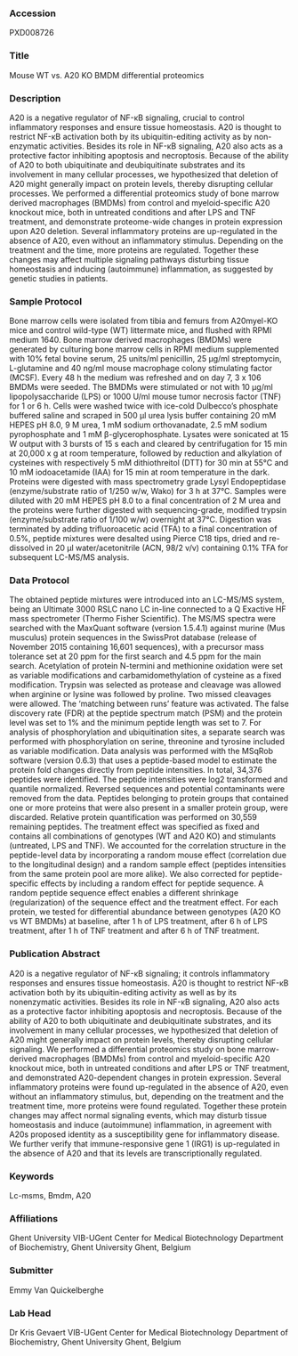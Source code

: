 ### Accession
PXD008726

### Title
Mouse WT vs. A20 KO BMDM differential proteomics

### Description
A20 is a negative regulator of NF-κB signaling, crucial to control inflammatory responses and ensure tissue homeostasis. A20 is thought to restrict NF-κB activation both by its ubiquitin-editing activity as by non-enzymatic activities. Besides its role in NF-κB signaling, A20 also acts as a protective factor inhibiting apoptosis and necroptosis. Because of the ability of A20 to both ubiquitinate and deubiquitinate substrates and its involvement in many cellular processes, we hypothesized that deletion of A20 might generally impact on protein levels, thereby disrupting cellular processes. We performed a differential proteomics study of bone marrow derived macrophages (BMDMs) from control and myeloid-specific A20 knockout mice, both in untreated conditions and after LPS and TNF treatment, and demonstrate proteome-wide changes in protein expression upon A20 deletion. Several inflammatory proteins are up-regulated in the absence of A20, even without an inflammatory stimulus. Depending on the treatment and the time, more proteins are regulated. Together these changes may affect multiple signaling pathways disturbing tissue homeostasis and inducing (autoimmune) inflammation, as suggested by genetic studies in patients.

### Sample Protocol
Bone marrow cells were isolated from tibia and femurs from A20myel-KO mice and control wild-type (WT) littermate mice, and flushed with RPMI medium 1640. Bone marrow derived macrophages (BMDMs) were generated by culturing bone marrow cells in RPMI medium supplemented with 10% fetal bovine serum, 25 units/ml penicillin, 25 µg/ml streptomycin, L-glutamine and 40 ng/ml mouse macrophage colony stimulating factor (MCSF). Every 48 h the medium was refreshed and on day 7, 3 x 106 BMDMs were seeded. The BMDMs were stimulated or not with 10 µg/ml lipopolysaccharide (LPS) or 1000 U/ml mouse tumor necrosis factor (TNF) for 1 or 6 h. Cells were washed twice with ice-cold Dulbecco’s phosphate buffered saline  and scraped in 500 µl urea lysis buffer containing 20 mM HEPES pH 8.0, 9 M urea, 1 mM sodium orthovanadate, 2.5 mM sodium pyrophosphate and 1 mM β-glycerophosphate. Lysates were sonicated at 15 W output with 3 bursts of 15 s each and cleared by centrifugation for 15 min at 20,000 x g at room temperature, followed by reduction and alkylation of cysteines with respectively 5 mM dithiothreitol (DTT) for 30 min at 55°C and 10 mM iodoacetamide (IAA) for 15 min at room temperature in the dark. Proteins were digested with mass spectrometry grade Lysyl Endopeptidase (enzyme/substrate ratio of 1/250 w/w, Wako) for 3 h at 37°C. Samples were diluted with 20 mM HEPES pH 8.0 to a final concentration of 2 M urea and the proteins were further digested with sequencing-grade, modified trypsin (enzyme/substrate ratio of 1/100 w/w) overnight at 37°C. Digestion was terminated by adding trifluoroacetic acid (TFA) to a final concentration of 0.5%, peptide mixtures were desalted using Pierce C18 tips, dried and re-dissolved in 20 µl water/acetonitrile (ACN, 98/2 v/v) containing 0.1% TFA for subsequent LC-MS/MS analysis.

### Data Protocol
The obtained peptide mixtures were introduced into an LC-MS/MS system, being an Ultimate 3000 RSLC nano LC in-line connected to a Q Exactive HF mass spectrometer (Thermo Fisher Scientific). The MS/MS spectra were searched with the MaxQuant software (version 1.5.4.1) against murine (Mus musculus) protein sequences in the SwissProt database (release of November 2015 containing 16,601 sequences), with a precursor mass tolerance set at 20 ppm for the first search and 4.5 ppm for the main search. Acetylation of protein N-termini and methionine oxidation were set as variable modifications and carbamidomethylation of cysteine as a fixed modification. Trypsin was selected as protease and cleavage was allowed when arginine or lysine was followed by proline. Two missed cleavages were allowed. The ‘matching between runs’ feature was activated. The false discovery rate (FDR) at the peptide spectrum match (PSM) and the protein level was set to 1% and the minimum peptide length was set to 7. For analysis of phosphorylation and ubiquitination sites, a separate search was performed with phosphorylation on serine, threonine and tyrosine included as variable modification.  Data analysis was performed with the MSqRob software (version 0.6.3) that uses a peptide-based model to estimate the protein fold changes directly from peptide intensities. In total, 34,376 peptides were identified. The peptide intensities were log2 transformed and quantile normalized. Reversed sequences and potential contaminants were removed from the data. Peptides belonging to protein groups that contained one or more proteins that were also present in a smaller protein group, were discarded. Relative protein quantification was performed on 30,559 remaining peptides. The treatment effect was specified as fixed and contains all combinations of genotypes (WT and A20 KO) and stimulants (untreated, LPS and TNF). We accounted for the correlation structure in the peptide-level data by incorporating a random mouse effect (correlation due to the longitudinal design) and a random sample effect (peptides intensities from the same protein pool are more alike). We also corrected for peptide-specific effects by including a random effect for peptide sequence. A random peptide sequence effect enables a different shrinkage (regularization) of the sequence effect and the treatment effect. For each protein, we tested for differential abundance between genotypes (A20 KO vs WT BMDMs) at baseline, after 1 h of LPS treatment, after 6 h of LPS treatment, after 1 h of TNF treatment and after 6 h of TNF treatment.

### Publication Abstract
A20 is a negative regulator of NF-&#x3ba;B signaling; it controls inflammatory responses and ensures tissue homeostasis. A20 is thought to restrict NF-&#x3ba;B activation both by its ubiquitin-editing activity as well as by its nonenzymatic activities. Besides its role in NF-&#x3ba;B signaling, A20 also acts as a protective factor inhibiting apoptosis and necroptosis. Because of the ability of A20 to both ubiquitinate and deubiquitinate substrates, and its involvement in many cellular processes, we hypothesized that deletion of A20 might generally impact on protein levels, thereby disrupting cellular signaling. We performed a differential proteomics study on bone marrow-derived macrophages (BMDMs) from control and myeloid-specific A20 knockout mice, both in untreated conditions and after LPS or TNF treatment, and demonstrated A20-dependent changes in protein expression. Several inflammatory proteins were found up-regulated in the absence of A20, even without an inflammatory stimulus, but, depending on the treatment and the treatment time, more proteins were found regulated. Together these protein changes may affect normal signaling events, which may disturb tissue homeostasis and induce (autoimmune) inflammation, in agreement with A20s proposed identity as a susceptibility gene for inflammatory disease. We further verify that immune-responsive gene 1 (IRG1) is up-regulated in the absence of A20 and that its levels are transcriptionally regulated.

### Keywords
Lc-msms, Bmdm, A20

### Affiliations
Ghent University
VIB-UGent Center for Medical Biotechnology Department of Biochemistry, Ghent University Ghent, Belgium

### Submitter
Emmy Van Quickelberghe

### Lab Head
Dr Kris Gevaert
VIB-UGent Center for Medical Biotechnology Department of Biochemistry, Ghent University Ghent, Belgium


